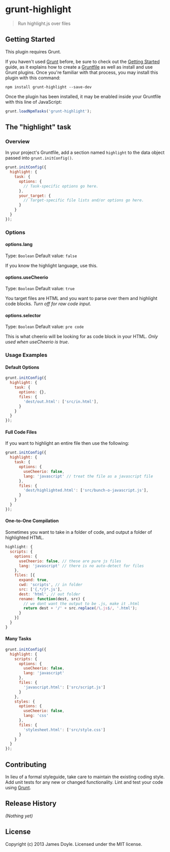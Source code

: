 # grunt-highlight

> Run highlight.js over files

## Getting Started
This plugin requires Grunt.

If you haven't used [Grunt](http://gruntjs.com/) before, be sure to check out the [Getting Started](http://gruntjs.com/getting-started) guide, as it explains how to create a [Gruntfile](http://gruntjs.com/sample-gruntfile) as well as install and use Grunt plugins. Once you're familiar with that process, you may install this plugin with this command:

```shell
npm install grunt-highlight --save-dev
```

Once the plugin has been installed, it may be enabled inside your Gruntfile with this line of JavaScript:

```js
grunt.loadNpmTasks('grunt-highlight');
```

## The "highlight" task

### Overview
In your project's Gruntfile, add a section named `highlight` to the data object passed into `grunt.initConfig()`.

```js
grunt.initConfig({
  highlight: {
    task: {
      options: {
        // Task-specific options go here.
      },
      your_target: {
        // Target-specific file lists and/or options go here.
      }
    }
  }
});
```

### Options

#### options.lang
Type: `Boolean`
Default value: `false`

If you know the highlight language, use this.

#### options.useCheerio
Type: `Boolean`
Default value: `true`

You target files are HTML and you want to parse over them and highlight code blocks. *Turn off for raw code input*.

#### options.selector
Type: `Boolean`
Default value: `pre code`

This is what cheerio will be looking for as code block in your HTML. *Only used when useCheerio is true*.

### Usage Examples

#### Default Options

```js
grunt.initConfig({
  highlight: {
    task: {
      options: {},
      files: {
        'dest/out.html': ['src/in.html'],
      }
    }
  }
});
```

#### Full Code Files

If you want to highlight an entire file then use the following:

```js
grunt.initConfig({
  highlight: {
    task: {
      options: {
        useCheerio: false,
        lang: 'javascript' // treat the file as a javascript file
      },
      files: {
        'dest/highlighted.html': ['src/bunch-o-javascript.js'],
      }
    }
  }
});
```

#### One-to-One Compilation

Sometimes you want to take in a folder of code, and output a folder of highlighted HTML.

```js
highlight: {
  scripts: {
    options: {
      useCheerio: false, // these are pure js files
      lang: 'javascript' // there is no auto-detect for files
    },
    files: [{
      expand: true,
      cwd: 'scripts', // in folder
      src: ['{,*/}*.js'],
      dest: 'html', // out folder
      rename: function(dest, src) {
        // we dont want the output to be .js, make it .html
        return dest + '/' + src.replace(/\.js$/, '.html');
      }
    }]
  }
}
```

#### Many Tasks

```js
grunt.initConfig({
  highlight: {
    scripts: {
      options: {
        useCheerio: false,
        lang: 'javascript'
      },
      files: {
        'javascript.html': ['src/script.js']
      }
    },
    styles: {
      options: {
        useCheerio: false,
        lang: 'css'
      },
      files: {
        'stylesheet.html': ['src/style.css']
      }
    }
  }
});
```

## Contributing
In lieu of a formal styleguide, take care to maintain the existing coding style. Add unit tests for any new or changed functionality. Lint and test your code using [Grunt](http://gruntjs.com/).

## Release History
_(Nothing yet)_

## License
Copyright (c) 2013 James Doyle. Licensed under the MIT license.
